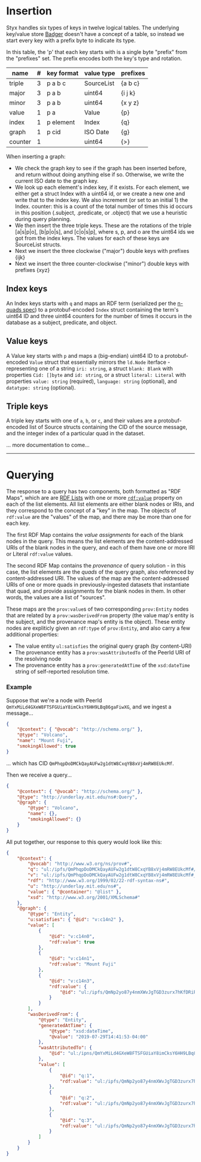 # Insertion

Styx handles six types of keys in twelve logical tables. The underlying key/value store [Badger](https://github.com/dgraph-io/badger) doesn't have a concept of a table, so instead we start every key with a prefix byte to indicate its type.

In this table, the 'p' that each key starts with is a single byte "prefix"
from the "prefixes" set. The prefix encodes both the key's type and rotation.

| name    | #   | key format | value type | prefixes |
| ------- | --- | ---------- | ---------- | -------- |
| triple  | 3   | p a b c    | SourceList | {a b c}  |
| major   | 3   | p a b      | uint64     | {i j k}  |
| minor   | 3   | p a b      | uint64     | {x y z}  |
| value   | 1   | p a        | Value      | {p}      |
| index   | 1   | p element  | Index      | {q}      |
| graph   | 1   | p cid      | ISO Date   | {g}      |
| counter | 1   |            | uint64     | {>}      |

When inserting a graph:

- We check the graph key to see if the graph has been inserted before,
  and return without doing anything else if so. Otherwise, we write the
  current ISO date to the graph key.
- We look up each element's index key, if it exists.
  For each element, we either get a struct Index with a uint64 id, or we
  create a new one and write that to the index key. We also increment
  (or set to an initial 1) the Index.<position> counter: this is a count
  of the total number of times this id occurs in this position
  (.subject, .predicate, or .object) that we use a heuristic during
  query planning.
- We then insert the three triple keys. These are the rotations of the
  triple [a|s|p|o], [b|p|o|s], and [c|o|s|p], where s, p, and o are the
  uint64 ids we got from the index keys. The values for each of these
  keys are SourceList structs.
- Next we insert the three clockwise ("major") double keys with prefixes {ijk}
- Next we insert the three counter-clockwise ("minor") double keys with
  prefixes {xyz}

## Index keys

An Index keys starts with `q` and maps an RDF term (serialized per the [n-quads spec](https://www.w3.org/TR/n-quads/#n-quads-language)) to a protobuf-encoded `Index` struct containing the term's uint64 ID and three uint64 counters for the number of times it occurs in the database as a subject, predicate, and object.

## Value keys

A Value key starts with `p` and maps a (big-endian) uint64 ID to a protobuf-encoded `Value` struct that essentially mirrors the `ld.Node` iterface - representing one of a string `iri: string`, a struct `blank: Blank` with properties `Cid: []byte` and `id: string`, or a struct `literal: Literal` with properties `value: string` (required), `language: string` (optional), and `datatype: string` (optional).

## Triple keys

A triple key starts with one of `a`, `b`, or `c`, and their values are a protobuf-encoded list of Source structs containing the CID of the source message, and the integer index of a particular quad in the dataset.

... more documentation to come...

---

# Querying

The response to a query has two components, both formatted as "RDF Maps", which are are [RDF Lists](https://www.w3.org/TR/rdf-schema/#ch_list) with one or more [`rdf:value`](https://www.w3.org/TR/rdf-schema/#ch_value) property on each of the list elements. All list elements are either blank nodes or IRIs, and they correspond to the concept of a "key" in the map. The objects of `rdf:value` are the "values" of the map, and there may be more than one for each key.

The first RDF Map contains the _value assignments_ for each of the blank nodes in the query. This means the list elements are the content-addressed URIs of the blank nodes in the query, and each of them have one or more IRI or Literal `rdf:value` values.

The second RDF Map contains the _provenance_ of query solution - in this case, the list elements are the _quads_ of the query graph, also referenced by content-addressed URI. The values of the map are the content-addressed URIs of one or more quads in previously-ingested datasets that instantiate that quad, and provide assignments for the blank nodes in them. In other words, the values are a list of "sources".

These maps are the `prov:value`s of two corresponding `prov:Entity` nodes that are related by a `prov:wasDerivedFrom` property (the value map's entity is the subject, and the provenance map's entity is the object).
These entity nodes are expliticly given an `rdf:type` of `prov:Entity`, and also carry a few additional properties:

- The value entity `ul:satisfies` the original query graph (by content-URI)
- The provenance entity has a `prov:wasAttributedTo` of the PeerId URI of the resolving node
- The provenance entity has a `prov:generatedAtTime` of the `xsd:dateTime` string of self-reported resolution time.

### Example

Suppose that we're a node with PeerId `QmYxMiLd4GXeW8FTSFGUiaY8imCksY6HH9LBq86gaFiwXG`, and we ingest a message...

```json
{
	"@context": { "@vocab": "http://schema.org/" },
	"@type": "Volcano",
	"name": "Mount Fuji",
	"smokingAllowed": true
}
```

... which has CID `QmPhqpDoDMCkQayAUFw2g1dtW8CxqYB8xVj4mRW8EUkcMf`.

Then we receive a query...

```json
{
	"@context": { "@vocab": "http://schema.org/" },
	"@type": "http://underlay.mit.edu/ns#:Query",
	"@graph": {
		"@type": "Volcano",
		"name": {},
		"smokingAllowed": {}
	}
}
```

All put together, our response to this query would look like this:

```json
{
	"@context": {
		"@vocab": "http://www.w3.org/ns/prov#",
		"q": "ul:/ipfs/QmPhqpDoDMCkQayAUFw2g1dtW8CxqYB8xVj4mRW8EUkcMf#/",
		"v": "ul:/ipfs/QmPhqpDoDMCkQayAUFw2g1dtW8CxqYB8xVj4mRW8EUkcMf#_:",
		"rdf": "http://www.w3.org/1999/02/22-rdf-syntax-ns#",
		"u": "http://underlay.mit.edu/ns#",
		"value": { "@container": "@list" },
		"xsd": "http://www.w3.org/2001/XMLSchema#"
	},
	"@graph": {
		"@type": "Entity",
		"u:satisfies": { "@id": "v:c14n2" },
		"value": [
			{
				"@id": "v:c14n0",
				"rdf:value": true
			},
			{
				"@id": "v:c14n1",
				"rdf:value": "Mount Fuji"
			},
			{
				"@id": "v:c14n3",
				"rdf:value": {
					"@id": "ul:/ipfs/QmNp2yo87y4nmXWvJgTGD3zurx7hKfDRiRWtRNPCvHC3rQ#_:c14n0"
				}
			}
		],
		"wasDerivedFrom": {
			"@type": "Entity",
			"generatedAtTime": {
				"@type": "xsd:dateTime",
				"@value": "2019-07-29T14:41:53-04:00"
			},
			"wasAttributedTo": {
				"@id": "ul:/ipns/QmYxMiLd4GXeW8FTSFGUiaY8imCksY6HH9LBq86gaFiwXG"
			},
			"value": [
				{
					"@id": "q:1",
					"rdf:value": "ul:/ipfs/QmNp2yo87y4nmXWvJgTGD3zurx7hKfDRiRWtRNPCvHC3rQ#/0"
				},
				{
					"@id": "q:2",
					"rdf:value": "ul:/ipfs/QmNp2yo87y4nmXWvJgTGD3zurx7hKfDRiRWtRNPCvHC3rQ#/1"
				},
				{
					"@id": "q:3",
					"rdf:value": "ul:/ipfs/QmNp2yo87y4nmXWvJgTGD3zurx7hKfDRiRWtRNPCvHC3rQ#/2"
				}
			]
		}
	}
}
```
